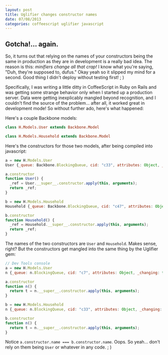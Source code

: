 ```yaml
---
layout: post
title: Uglifier changes constructor names
date: 07/08/2013
categories: coffeescript uglifier javascript
---
```


## Gotcha!... again.

So, it turns out that relying on the names of your constructors being the same in production as they are in development is a really bad idea.  The reason is this: *minifiers change all that crap!*  I know what you're saying, "Duh, they're supposed to, dufus."  Okay yeah so it slipped my mind for a second.  Good thing I didn't deploy without testing first!  ; )

Specifically, I was writing a little ditty in CoffeeScript in Ruby on Rails and was getting some strange behavior only when I started up a production server.  Data were getting inexplicably mangled beyond recognition, and I couldn't find the source of the problem... after all, it worked great in development mode!  So without further ado, here's what happened:

Here's a couple Backbone models:

```coffee
class H.Models.User extends Backbone.Model

class H.Models.Household extends Backbone.Model
```

Here's the constructors for those two models, after being compiled into javascript:

```js
a = new H.Models.User
User {_queue: Backbone.BlockingQueue, cid: "c33", attributes: Object, _changing: false, _previousAttributes: Object…}

a.constructor
function User() {
  _ref = User.__super__.constructor.apply(this, arguments);
  return _ref;
}

b = new H.Models.Household
Household {_queue: Backbone.BlockingQueue, cid: "c47", attributes: Object, _changing: false, _previousAttributes: Object…}

b.constructor
function Household() {
  _ref = Household.__super__.constructor.apply(this, arguments);
  return _ref;
}
```

The names of the two constructors are `User` and `Household`.  Makes sense, right?  But the constructors get mangled into the same thing by the Uglifier gem:

```js
// Dev Tools console
a = new H.Models.User
n {_queue: n.BlockingQueue, cid: "c7", attributes: Object, _changing: false, _previousAttributes: Object…}

a.constructor
function n() {
  return t = n.__super__.constructor.apply(this, arguments);
}

b = new H.Models.Household
n {_queue: n.BlockingQueue, cid: "c33", attributes: Object, _changing: false, _previousAttributes: Object…}

b.constructor
function n() {
  return t = n.__super__.constructor.apply(this, arguments);
}
```

Notice `a.constructor.name === b.constructor.name`.  Oops.  So yeah... don't rely on them being `User` or whatever in any code.  ; )
